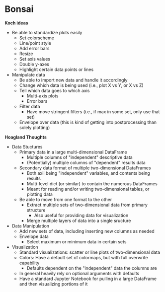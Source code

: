 # Bonsai

__Koch ideas__
* Be able to standardize plots easily
  * Set colorscheme
  * Line/point style
  * Add error bars
  * Resize
  * Set axis values
  * Double y-axes
  * Highlight certain data points or lines
* Manipulate data
  * Be able to import new data and handle it accordingly
  * Change which data is being used (i.e., plot X vs Y, or X vs Z)
  * Tell which data goes to which axis
    * Multi-axis plots
    * Error bars
  * Filter data
    * Have move stringent filters (i.e., if max in some set, only use that set)
  * Envelope over data (this is kind of getting into postprocessing than solely plotting)

__Hoagland Thoughts__
* Data Stuctures
  * Primary data in a large multi-dimensional DataFrame
    * Multiple columns of "independent" descriptive data
    * (Potentially) multiple columns of "dependent" results data
  * Secondary data format of multiple two-dimensional DataFrames
    * Both axii being "independent" variables, and contents being results
    * Multi-level dict (or similar) to contain the numerous DataFrames
    * Meant for reading and/or writing two-dimensional tables, or plotting data
  * Be able to move from one format to the other
    * Extract multiple sets of two-dimensional data from primary structure
      * Also useful for providing data for visualization
    * Merge multiple layers of data into a single sructure
* Data Manipulation
  * Add new sets of data, including inserting new columns as needed
  * Envelope data
    * Select maximum or minimum data in certain sets
* Visualization
  * Standard visualizations: scatter or line plots of two-dimensional data
  * Colors: Have a default set of colormaps, but with full overwrite capability
    * Defaults dependent on the "independent" data the columns are
  * In general heavily rely on optional arguments with defaults
  * Have a standard Jupyter Notebook for pulling in a large DataFrame and then visualizing portions of it
